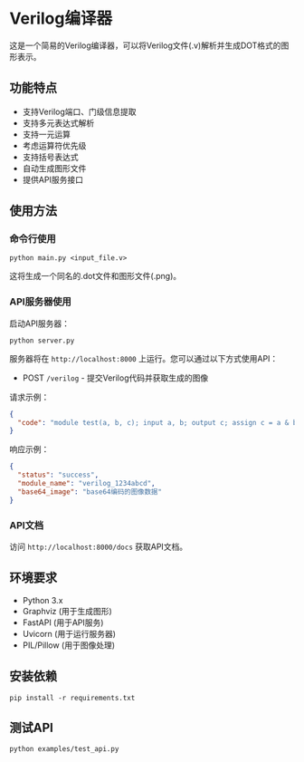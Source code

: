 # Verilog编译器

这是一个简易的Verilog编译器，可以将Verilog文件(.v)解析并生成DOT格式的图形表示。

## 功能特点

- 支持Verilog端口、门级信息提取
- 支持多元表达式解析
- 支持一元运算
- 考虑运算符优先级
- 支持括号表达式
- 自动生成图形文件
- 提供API服务接口

## 使用方法

### 命令行使用

```
python main.py <input_file.v>
```

这将生成一个同名的.dot文件和图形文件(.png)。

### API服务器使用

启动API服务器：

```
python server.py
```

服务器将在 `http://localhost:8000` 上运行。您可以通过以下方式使用API：

- POST `/verilog` - 提交Verilog代码并获取生成的图像

请求示例：

```json
{
  "code": "module test(a, b, c); input a, b; output c; assign c = a & b; endmodule"
}
```

响应示例：

```json
{
  "status": "success",
  "module_name": "verilog_1234abcd",
  "base64_image": "base64编码的图像数据"
}
```

### API文档

访问 `http://localhost:8000/docs` 获取API文档。

## 环境要求

- Python 3.x
- Graphviz (用于生成图形)
- FastAPI (用于API服务)
- Uvicorn (用于运行服务器)
- PIL/Pillow (用于图像处理)

## 安装依赖

```
pip install -r requirements.txt
```

## 测试API

```
python examples/test_api.py
``` 